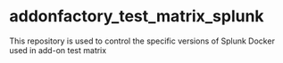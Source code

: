 # addonfactory_test_matrix_splunk
This repository is used to control the specific versions of Splunk Docker used in add-on test matrix

